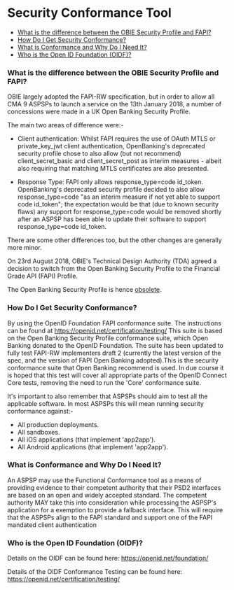 # Security Conformance Tool <!-- omit in toc -->
- [What is the difference between the OBIE Security Profile and FAPI?](#what-is-the-difference-between-the-obie-security-profile-and-fapi)
- [How Do I Get Security Conformance?](#how-do-i-get-security-conformance)
- [What is Conformance and Why Do I Need It?](#what-is-conformance-and-why-do-i-need-it)
- [Who is the Open ID Foundation (OIDF)?](#who-is-the-open-id-foundation-oidf)
### **What is the difference between the OBIE Security Profile and FAPI?**

OBIE largely adopted the FAPI-RW specification, but in order to allow all CMA 9 ASPSPs to launch a service on the 13th January 2018, a number of concessions were made in a UK Open Banking Security Profile.

The main two areas of difference were:-
* Client authentication: Whilst FAPI requires the use of OAuth MTLS or private_key_jwt client authentication, OpenBanking's deprecated security profile chose to also allow (but not recommend) client_secret_basic and client_secret_post as interim measures - albeit also requiring that matching MTLS certificates are also presented.

* Response Type: FAPI only allows response_type=code id_token. OpenBanking's deprecated security profile decided to also allow response_type=code "as an interim measure if not yet able to support code id_token"; the expectation would be that (due to known security flaws) any support for response_type=code would be removed shortly after an ASPSP has been able to update their software to support response_type=code id_token.

There are some other differences too, but the other changes are generally more minor.

On 23rd August 2018, OBIE's Technical Design Authority (TDA) agreed a decision to switch from the Open Banking Security Profile to the Financial Grade API (FAPI) Profile.

The Open Banking Security Profile is hence <u>obsolete</u>.

### **How Do I Get Security Conformance?**

By using the OpenID Foundation FAPI conformance suite.  The instructions can be found at https://openid.net/certification/testing/ This suite is based on the Open Banking Security Profile conformance suite, which Open Banking donated to the OpenID Foundation. The suite has been updated to fully test FAPI-RW implementers draft 2 (currently the latest version of the spec, and the version of FAPI Open Banking adopted).This is the security conformance suite that Open Banking recommend is used.  In due course it is hoped that this test will cover all appropriate parts of the OpenID Connect Core tests, removing the need to run the 'Core' conformance suite.

It's important to also remember that ASPSPs should aim to test all the applicable software. In most ASPSPs this will mean running security conformance against:-

* All production deployments.
* All sandboxes.
* All iOS applications (that implement 'app2app').
* All Android applications (that implement 'app2app').

### **What is Conformance and Why Do I Need It?**

An ASPSP may use the Functional Conformance tool as a means of providing evidence to their competent authority that their PSD2 interfaces are based on an open and widely accepted standard. The competent authority MAY take this into consideration while processing the ASPSP's application for a exemption to provide a fallback interface.  This will require that the ASPSPs align to the FAPI standard and support one of the FAPI mandated client authentication

### **Who is the Open ID Foundation (OIDF)?**

Details on the OIDF can be found here: <a href="https://openid.net/foundation/" class="external-link" rel="nofollow">https://openid.net/foundation/</a>

Details of the OIDF Conformance Testing can be found here: <a href="https://openid.net/certification/testing/" class="external-link" rel="nofollow">https://openid.net/certification/testing/</a>
